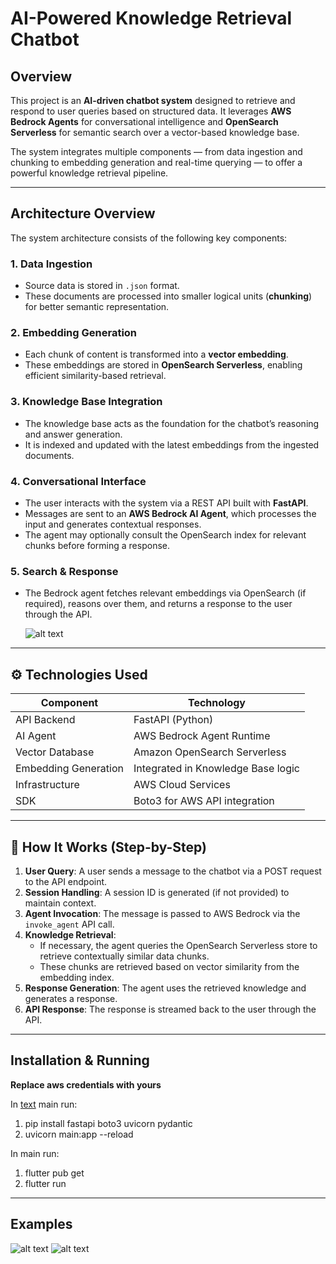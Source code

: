 # AI-Powered Knowledge Retrieval Chatbot

## Overview

This project is an **AI-driven chatbot system** designed to retrieve and respond to user queries based on structured data. It leverages **AWS Bedrock Agents** for conversational intelligence and **OpenSearch Serverless** for semantic search over a vector-based knowledge base.

The system integrates multiple components — from data ingestion and chunking to embedding generation and real-time querying — to offer a powerful knowledge retrieval pipeline.

---

## Architecture Overview

The system architecture consists of the following key components:

### 1. **Data Ingestion**
- Source data is stored in `.json` format.
- These documents are processed into smaller logical units (**chunking**) for better semantic representation.

### 2. **Embedding Generation**
- Each chunk of content is transformed into a **vector embedding**.
- These embeddings are stored in **OpenSearch Serverless**, enabling efficient similarity-based retrieval.

### 3. **Knowledge Base Integration**
- The knowledge base acts as the foundation for the chatbot’s reasoning and answer generation.
- It is indexed and updated with the latest embeddings from the ingested documents.

### 4. **Conversational Interface**
- The user interacts with the system via a REST API built with **FastAPI**.
- Messages are sent to an **AWS Bedrock AI Agent**, which processes the input and generates contextual responses.
- The agent may optionally consult the OpenSearch index for relevant chunks before forming a response.

### 5. **Search & Response**
- The Bedrock agent fetches relevant embeddings via OpenSearch (if required), reasons over them, and returns a response to the user through the API.

    ![alt text](491214395_734238559266727_1786838235136516071_n.png)
---

## ⚙️ Technologies Used

| Component               | Technology                        |
|------------------------|------------------------------------|
| API Backend            | FastAPI (Python)                   |
| AI Agent               | AWS Bedrock Agent Runtime          |
| Vector Database        | Amazon OpenSearch Serverless       |
| Embedding Generation   | Integrated in Knowledge Base logic |
| Infrastructure         | AWS Cloud Services                 |
| SDK                    | Boto3 for AWS API integration      |

---

## 🚀 How It Works (Step-by-Step)

1. **User Query**: A user sends a message to the chatbot via a POST request to the API endpoint.
2. **Session Handling**: A session ID is generated (if not provided) to maintain context.
3. **Agent Invocation**: The message is passed to AWS Bedrock via the `invoke_agent` API call.
4. **Knowledge Retrieval**:
   - If necessary, the agent queries the OpenSearch Serverless store to retrieve contextually similar data chunks.
   - These chunks are retrieved based on vector similarity from the embedding index.
5. **Response Generation**: The agent uses the retrieved knowledge and generates a response.
6. **API Response**: The response is streamed back to the user through the API.

---

## Installation & Running

**Replace aws credentials with yours**

In [text](gateway-api-bedrock) main run: 

1) pip install fastapi boto3 uvicorn pydantic
2) uvicorn main:app --reload


In [  ](chatbotDirect) main run:

1) flutter pub get
2) flutter run

---
## Examples 


![alt text](491190119_1038137781240205_8323091193788117279_n.png) ![alt text](495046791_1049051053295272_1952630596958841817_n.png)